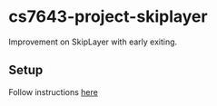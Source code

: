 # cs7643-project-skiplayer
Improvement on SkipLayer with early exiting.


## Setup
Follow instructions [here](https://piazza.com/class/m5k29i4gzsf4ab/post/484)
